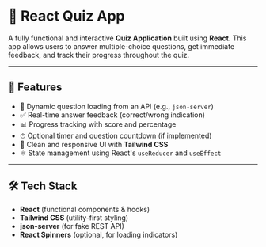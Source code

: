# 🧠 React Quiz App

A fully functional and interactive **Quiz Application** built using **React**. This app allows users to answer multiple-choice questions, get immediate feedback, and track their progress throughout the quiz.

---

## 🚀 Features

- 🎯 Dynamic question loading from an API (e.g., `json-server`)
- ✅ Real-time answer feedback (correct/wrong indication)
- 📊 Progress tracking with score and percentage
- ⏱ Optional timer and question countdown (if implemented)
- 🎨 Clean and responsive UI with **Tailwind CSS**
- ⚛️ State management using React's `useReducer` and `useEffect`

---

## 🛠 Tech Stack

- **React** (functional components & hooks)
- **Tailwind CSS** (utility-first styling)
- **json-server** (for fake REST API)
- **React Spinners** (optional, for loading indicators)
